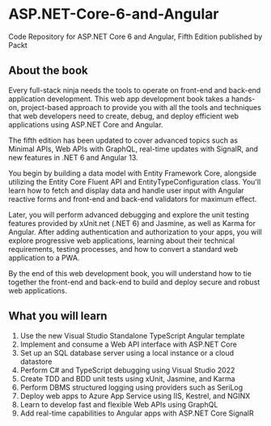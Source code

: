 # ASP.NET-Core-6-and-Angular
Code Repository for ASP.NET Core 6 and Angular, Fifth Edition published by Packt

## About the book 

Every full-stack ninja needs the tools to operate on front-end and back-end application development. This web app development book takes a hands-on, project-based approach to provide you with all the tools and techniques that web developers need to create, debug, and deploy efficient web applications using ASP.NET Core and Angular.

The fifth edition has been updated to cover advanced topics such as Minimal APIs, Web APIs with GraphQL, real-time updates with SignalR, and new features in .NET 6 and Angular 13.

You begin by building a data model with Entity Framework Core, alongside utilizing the Entity Core Fluent API and EntityTypeConfiguration class. You'll learn how to fetch and display data and handle user input with Angular reactive forms and front-end and back-end validators for maximum effect.

Later, you will perform advanced debugging and explore the unit testing features provided by xUnit.net (.NET 6) and Jasmine, as well as Karma for Angular. After adding authentication and authorization to your apps, you will explore progressive web applications, learning about their technical requirements, testing processes, and how to convert a standard web application to a PWA.

By the end of this web development book, you will understand how to tie together the front-end and back-end to build and deploy secure and robust web applications.

## What you will learn
1. Use the new Visual Studio Standalone TypeScript Angular template  
2. Implement and consume a Web API interface with ASP.NET Core
3. Set up an SQL database server using a local instance or a cloud datastore
4. Perform C# and TypeScript debugging using Visual Studio 2022
5. Create TDD and BDD unit tests using xUnit, Jasmine, and Karma
6. Perform DBMS structured logging using providers such as SeriLog
7. Deploy web apps to Azure App Service using IIS, Kestrel, and NGINX
8. Learn to develop fast and flexible Web APIs using GraphQL
9. Add real-time capabilities to Angular apps with ASP.NET Core SignalR
